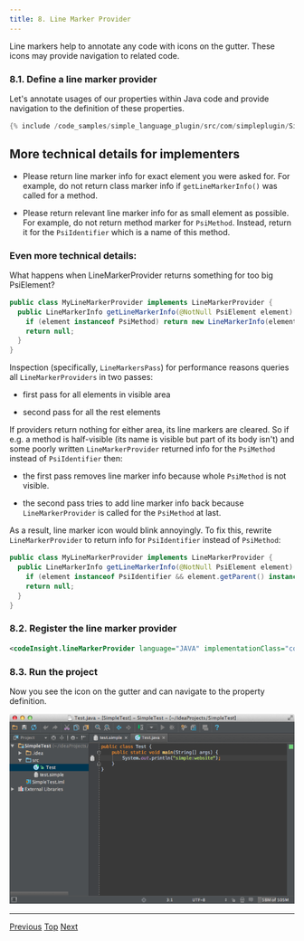 ```yaml
---
title: 8. Line Marker Provider
---
```


Line markers help to annotate any code with icons on the gutter.
These icons may provide navigation to related code.

### 8.1. Define a line marker provider

Let's annotate usages of our properties within Java code and provide navigation to the definition of these properties.

```java
{% include /code_samples/simple_language_plugin/src/com/simpleplugin/SimpleLineMarkerProvider.java %}
```

## More technical details for implementers

*  Please return line marker info for exact element you were asked for.
    For example, do not return class marker info if `getLineMarkerInfo()` was called for a method.

*  Please return relevant line marker info for as small element as possible.
     For example, do not return method marker for `PsiMethod`. Instead, return it for the `PsiIdentifier` which is a name of this method.

### Even more technical details:

What happens when LineMarkerProvider returns something for too big PsiElement?

```java
public class MyLineMarkerProvider implements LineMarkerProvider {
  public LineMarkerInfo getLineMarkerInfo(@NotNull PsiElement element) {
    if (element instanceof PsiMethod) return new LineMarkerInfo(element, ...);
    return null;
  }
}
```

Inspection (specifically, `LineMarkersPass`) for performance reasons queries all `LineMarkerProviders` in two passes:

  *  first pass for all elements in visible area

  *  second pass for all the rest elements

If providers return nothing for either area, its line markers are cleared.
So if e.g. a method is half-visible (its name is visible but part of its body isn't) and
some poorly written `LineMarkerProvider` returned info for the `PsiMethod` instead of `PsiIdentifier` then:

  *  the first pass removes line marker info because whole `PsiMethod` is not visible.

  *  the second pass tries to add line marker info back because `LineMarkerProvider` is called for the `PsiMethod` at last.

As a result, line marker icon would blink annoyingly.
To fix this, rewrite `LineMarkerProvider` to return info for `PsiIdentifier` instead of `PsiMethod`:

```java
public class MyLineMarkerProvider implements LineMarkerProvider {
  public LineMarkerInfo getLineMarkerInfo(@NotNull PsiElement element) {
    if (element instanceof PsiIdentifier && element.getParent() instanceof PsiMethod) return new LineMarkerInfo(element, ...);
    return null;
  }
}
```

### 8.2. Register the line marker provider

```xml
<codeInsight.lineMarkerProvider language="JAVA" implementationClass="com.simpleplugin.SimpleLineMarkerProvider"/>
```

### 8.3. Run the project

Now you see the icon on the gutter and can navigate to the property definition.

![Line Marker](img/line_marker.png)

--------------

[Previous](annotator.md)
[Top](/tutorials/custom_language_support_tutorial.md)
[Next](completion_contributor.md)
